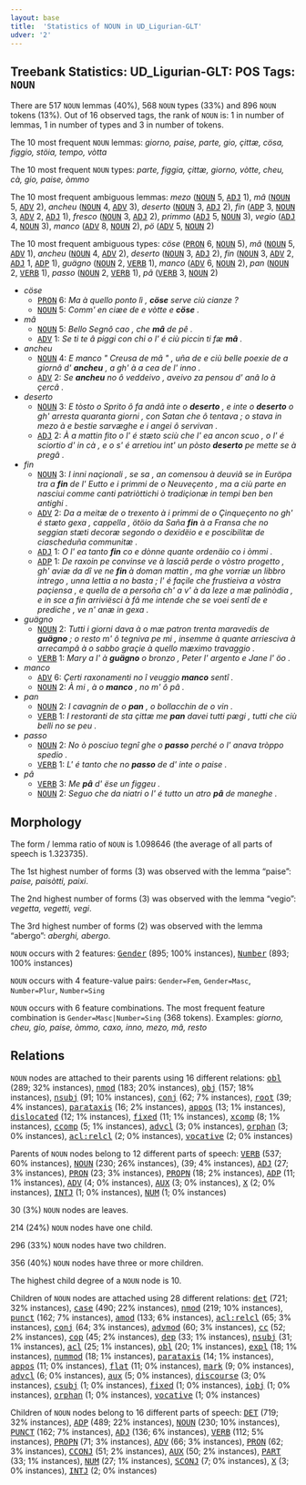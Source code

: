 ```yaml
---
layout: base
title:  'Statistics of NOUN in UD_Ligurian-GLT'
udver: '2'
---
```


## Treebank Statistics: UD_Ligurian-GLT: POS Tags: `NOUN`

There are 517 `NOUN` lemmas (40%), 568 `NOUN` types (33%) and 896 `NOUN` tokens (13%).
Out of 16 observed tags, the rank of `NOUN` is: 1 in number of lemmas, 1 in number of types and 3 in number of tokens.

The 10 most frequent `NOUN` lemmas: <em>giorno, paise, parte, gio, çittæ, cösa, figgio, stöia, tempo, vòtta</em>

The 10 most frequent `NOUN` types:  <em>parte, figgia, çittæ, giorno, vòtte, cheu, cà, gio, paise, òmmo</em>

The 10 most frequent ambiguous lemmas: <em>mezo</em> (<tt><a href="lij_glt-pos-NOUN.html">NOUN</a></tt> 5, <tt><a href="lij_glt-pos-ADJ.html">ADJ</a></tt> 1), <em>mâ</em> (<tt><a href="lij_glt-pos-NOUN.html">NOUN</a></tt> 5, <tt><a href="lij_glt-pos-ADV.html">ADV</a></tt> 2), <em>ancheu</em> (<tt><a href="lij_glt-pos-NOUN.html">NOUN</a></tt> 4, <tt><a href="lij_glt-pos-ADV.html">ADV</a></tt> 3), <em>deserto</em> (<tt><a href="lij_glt-pos-NOUN.html">NOUN</a></tt> 3, <tt><a href="lij_glt-pos-ADJ.html">ADJ</a></tt> 2), <em>fin</em> (<tt><a href="lij_glt-pos-ADP.html">ADP</a></tt> 3, <tt><a href="lij_glt-pos-NOUN.html">NOUN</a></tt> 3, <tt><a href="lij_glt-pos-ADV.html">ADV</a></tt> 2, <tt><a href="lij_glt-pos-ADJ.html">ADJ</a></tt> 1), <em>fresco</em> (<tt><a href="lij_glt-pos-NOUN.html">NOUN</a></tt> 3, <tt><a href="lij_glt-pos-ADJ.html">ADJ</a></tt> 2), <em>primmo</em> (<tt><a href="lij_glt-pos-ADJ.html">ADJ</a></tt> 5, <tt><a href="lij_glt-pos-NOUN.html">NOUN</a></tt> 3), <em>vegio</em> (<tt><a href="lij_glt-pos-ADJ.html">ADJ</a></tt> 4, <tt><a href="lij_glt-pos-NOUN.html">NOUN</a></tt> 3), <em>manco</em> (<tt><a href="lij_glt-pos-ADV.html">ADV</a></tt> 8, <tt><a href="lij_glt-pos-NOUN.html">NOUN</a></tt> 2), <em>pö</em> (<tt><a href="lij_glt-pos-ADV.html">ADV</a></tt> 5, <tt><a href="lij_glt-pos-NOUN.html">NOUN</a></tt> 2)

The 10 most frequent ambiguous types:  <em>cöse</em> (<tt><a href="lij_glt-pos-PRON.html">PRON</a></tt> 6, <tt><a href="lij_glt-pos-NOUN.html">NOUN</a></tt> 5), <em>mâ</em> (<tt><a href="lij_glt-pos-NOUN.html">NOUN</a></tt> 5, <tt><a href="lij_glt-pos-ADV.html">ADV</a></tt> 1), <em>ancheu</em> (<tt><a href="lij_glt-pos-NOUN.html">NOUN</a></tt> 4, <tt><a href="lij_glt-pos-ADV.html">ADV</a></tt> 2), <em>deserto</em> (<tt><a href="lij_glt-pos-NOUN.html">NOUN</a></tt> 3, <tt><a href="lij_glt-pos-ADJ.html">ADJ</a></tt> 2), <em>fin</em> (<tt><a href="lij_glt-pos-NOUN.html">NOUN</a></tt> 3, <tt><a href="lij_glt-pos-ADV.html">ADV</a></tt> 2, <tt><a href="lij_glt-pos-ADJ.html">ADJ</a></tt> 1, <tt><a href="lij_glt-pos-ADP.html">ADP</a></tt> 1), <em>guägno</em> (<tt><a href="lij_glt-pos-NOUN.html">NOUN</a></tt> 2, <tt><a href="lij_glt-pos-VERB.html">VERB</a></tt> 1), <em>manco</em> (<tt><a href="lij_glt-pos-ADV.html">ADV</a></tt> 6, <tt><a href="lij_glt-pos-NOUN.html">NOUN</a></tt> 2), <em>pan</em> (<tt><a href="lij_glt-pos-NOUN.html">NOUN</a></tt> 2, <tt><a href="lij_glt-pos-VERB.html">VERB</a></tt> 1), <em>passo</em> (<tt><a href="lij_glt-pos-NOUN.html">NOUN</a></tt> 2, <tt><a href="lij_glt-pos-VERB.html">VERB</a></tt> 1), <em>pâ</em> (<tt><a href="lij_glt-pos-VERB.html">VERB</a></tt> 3, <tt><a href="lij_glt-pos-NOUN.html">NOUN</a></tt> 2)


* <em>cöse</em>
  * <tt><a href="lij_glt-pos-PRON.html">PRON</a></tt> 6: <em>Ma à quello ponto lì , <b>cöse</b> serve ciù cianze ?</em>
  * <tt><a href="lij_glt-pos-NOUN.html">NOUN</a></tt> 5: <em>Comm' en ciæe de e vòtte e <b>cöse</b> .</em>
* <em>mâ</em>
  * <tt><a href="lij_glt-pos-NOUN.html">NOUN</a></tt> 5: <em>Bello Segnô cao , che <b>mâ</b> de pê .</em>
  * <tt><a href="lij_glt-pos-ADV.html">ADV</a></tt> 1: <em>Se ti te â piggi con chi o l' é ciù piccin ti fæ <b>mâ</b> .</em>
* <em>ancheu</em>
  * <tt><a href="lij_glt-pos-NOUN.html">NOUN</a></tt> 4: <em>E manco " Creusa de mâ " , uña de e ciù belle poexie de a giornâ d' <b>ancheu</b> , a gh' à a cea de l' inno .</em>
  * <tt><a href="lij_glt-pos-ADV.html">ADV</a></tt> 2: <em>Se <b>ancheu</b> no ô veddeivo , aveivo za pensou d' anâ lo à çercâ .</em>
* <em>deserto</em>
  * <tt><a href="lij_glt-pos-NOUN.html">NOUN</a></tt> 3: <em>E tòsto o Sprito ô fa andâ inte o <b>deserto</b> , e inte o <b>deserto</b> o gh' arresta quaranta giorni , con Satan che ô tentava ; o stava in mezo à e bestie sarvæghe e i angei ô servivan .</em>
  * <tt><a href="lij_glt-pos-ADJ.html">ADJ</a></tt> 2: <em>À a mattin fito o l' é stæto sciù che l' ea ancon scuo , o l' é sciortio d' in cà , e o s' é arretiou int' un pòsto <b>deserto</b> pe mette se à pregâ .</em>
* <em>fin</em>
  * <tt><a href="lij_glt-pos-NOUN.html">NOUN</a></tt> 3: <em>I inni naçionali , se sa , an comensou à deuviâ se in Euröpa tra a <b>fin</b> de l' Eutto e i primmi de o Neuveçento , ma a ciù parte en nasciui comme canti patriòttichi ò tradiçionæ in tempi ben ben antighi .</em>
  * <tt><a href="lij_glt-pos-ADV.html">ADV</a></tt> 2: <em>Da a meitæ de o trexento à i primmi de o Çinqueçento no gh' é stæto gexa , cappella , ötöio da Saña <b>fin</b> à a Fransa che no seggian stæti decoræ segondo o dexidëio e e poscibilitæ de ciascheduña communitæ .</em>
  * <tt><a href="lij_glt-pos-ADJ.html">ADJ</a></tt> 1: <em>O l' ea tanto <b>fin</b> co e dònne quante ordenäio co i òmmi .</em>
  * <tt><a href="lij_glt-pos-ADP.html">ADP</a></tt> 1: <em>De raxoin pe convinse ve à lasciâ perde o vòstro progetto , gh' aviæ da dî ve ne <b>fin</b> à doman mattin , ma ghe vorriæ un libbro intrego , unna lettia a no basta ; l' é façile che frustieiva a vòstra paçiensa , e quella de a persoña ch' a v' à da leze a mæ palinòdia , e in sce a fin arriviësci à fâ me intende che se voei sentî de e prediche , ve n' anæ in gexa .</em>
* <em>guägno</em>
  * <tt><a href="lij_glt-pos-NOUN.html">NOUN</a></tt> 2: <em>Tutti i giorni dava à o mæ patron trenta maravedís de <b>guägno</b> ; o resto m' ô tegniva pe mi , insemme à quante arriesciva à arrecampâ à o sabbo graçie à quello mæximo travaggio .</em>
  * <tt><a href="lij_glt-pos-VERB.html">VERB</a></tt> 1: <em>Mary a l' à <b>guägno</b> o bronzo , Peter l' argento e Jane l' öo .</em>
* <em>manco</em>
  * <tt><a href="lij_glt-pos-ADV.html">ADV</a></tt> 6: <em>Çerti raxonamenti no î veuggio <b>manco</b> sentî .</em>
  * <tt><a href="lij_glt-pos-NOUN.html">NOUN</a></tt> 2: <em>À mi , à o <b>manco</b> , no m' ô pâ .</em>
* <em>pan</em>
  * <tt><a href="lij_glt-pos-NOUN.html">NOUN</a></tt> 2: <em>I cavagnin de o <b>pan</b> , o bollacchin de o vin .</em>
  * <tt><a href="lij_glt-pos-VERB.html">VERB</a></tt> 1: <em>I restoranti de sta çittæ me <b>pan</b> davei tutti pægi , tutti che ciù belli no se peu .</em>
* <em>passo</em>
  * <tt><a href="lij_glt-pos-NOUN.html">NOUN</a></tt> 2: <em>No ò posciuo tegnî ghe o <b>passo</b> perché o l' anava tròppo spedio .</em>
  * <tt><a href="lij_glt-pos-VERB.html">VERB</a></tt> 1: <em>L' é tanto che no <b>passo</b> de d' inte o paise .</em>
* <em>pâ</em>
  * <tt><a href="lij_glt-pos-VERB.html">VERB</a></tt> 3: <em>Me <b>pâ</b> d' ëse un figgeu .</em>
  * <tt><a href="lij_glt-pos-NOUN.html">NOUN</a></tt> 2: <em>Seguo che da niatri o l' é tutto un atro <b>pâ</b> de maneghe .</em>

## Morphology

The form / lemma ratio of `NOUN` is 1.098646 (the average of all parts of speech is 1.323735).

The 1st highest number of forms (3) was observed with the lemma “paise”: <em>paise, paisòtti, paixi</em>.

The 2nd highest number of forms (3) was observed with the lemma “vegio”: <em>vegetta, vegetti, vegi</em>.

The 3rd highest number of forms (2) was observed with the lemma “abergo”: <em>aberghi, abergo</em>.

`NOUN` occurs with 2 features: <tt><a href="lij_glt-feat-Gender.html">Gender</a></tt> (895; 100% instances), <tt><a href="lij_glt-feat-Number.html">Number</a></tt> (893; 100% instances)

`NOUN` occurs with 4 feature-value pairs: `Gender=Fem`, `Gender=Masc`, `Number=Plur`, `Number=Sing`

`NOUN` occurs with 6 feature combinations.
The most frequent feature combination is `Gender=Masc|Number=Sing` (368 tokens).
Examples: <em>giorno, cheu, gio, paise, òmmo, caxo, inno, mezo, mâ, resto</em>


## Relations

`NOUN` nodes are attached to their parents using 16 different relations: <tt><a href="lij_glt-dep-obl.html">obl</a></tt> (289; 32% instances), <tt><a href="lij_glt-dep-nmod.html">nmod</a></tt> (183; 20% instances), <tt><a href="lij_glt-dep-obj.html">obj</a></tt> (157; 18% instances), <tt><a href="lij_glt-dep-nsubj.html">nsubj</a></tt> (91; 10% instances), <tt><a href="lij_glt-dep-conj.html">conj</a></tt> (62; 7% instances), <tt><a href="lij_glt-dep-root.html">root</a></tt> (39; 4% instances), <tt><a href="lij_glt-dep-parataxis.html">parataxis</a></tt> (16; 2% instances), <tt><a href="lij_glt-dep-appos.html">appos</a></tt> (13; 1% instances), <tt><a href="lij_glt-dep-dislocated.html">dislocated</a></tt> (12; 1% instances), <tt><a href="lij_glt-dep-fixed.html">fixed</a></tt> (11; 1% instances), <tt><a href="lij_glt-dep-xcomp.html">xcomp</a></tt> (8; 1% instances), <tt><a href="lij_glt-dep-ccomp.html">ccomp</a></tt> (5; 1% instances), <tt><a href="lij_glt-dep-advcl.html">advcl</a></tt> (3; 0% instances), <tt><a href="lij_glt-dep-orphan.html">orphan</a></tt> (3; 0% instances), <tt><a href="lij_glt-dep-acl-relcl.html">acl:relcl</a></tt> (2; 0% instances), <tt><a href="lij_glt-dep-vocative.html">vocative</a></tt> (2; 0% instances)

Parents of `NOUN` nodes belong to 12 different parts of speech: <tt><a href="lij_glt-pos-VERB.html">VERB</a></tt> (537; 60% instances), <tt><a href="lij_glt-pos-NOUN.html">NOUN</a></tt> (230; 26% instances),  (39; 4% instances), <tt><a href="lij_glt-pos-ADJ.html">ADJ</a></tt> (27; 3% instances), <tt><a href="lij_glt-pos-PRON.html">PRON</a></tt> (23; 3% instances), <tt><a href="lij_glt-pos-PROPN.html">PROPN</a></tt> (18; 2% instances), <tt><a href="lij_glt-pos-ADP.html">ADP</a></tt> (11; 1% instances), <tt><a href="lij_glt-pos-ADV.html">ADV</a></tt> (4; 0% instances), <tt><a href="lij_glt-pos-AUX.html">AUX</a></tt> (3; 0% instances), <tt><a href="lij_glt-pos-X.html">X</a></tt> (2; 0% instances), <tt><a href="lij_glt-pos-INTJ.html">INTJ</a></tt> (1; 0% instances), <tt><a href="lij_glt-pos-NUM.html">NUM</a></tt> (1; 0% instances)

30 (3%) `NOUN` nodes are leaves.

214 (24%) `NOUN` nodes have one child.

296 (33%) `NOUN` nodes have two children.

356 (40%) `NOUN` nodes have three or more children.

The highest child degree of a `NOUN` node is 10.

Children of `NOUN` nodes are attached using 28 different relations: <tt><a href="lij_glt-dep-det.html">det</a></tt> (721; 32% instances), <tt><a href="lij_glt-dep-case.html">case</a></tt> (490; 22% instances), <tt><a href="lij_glt-dep-nmod.html">nmod</a></tt> (219; 10% instances), <tt><a href="lij_glt-dep-punct.html">punct</a></tt> (162; 7% instances), <tt><a href="lij_glt-dep-amod.html">amod</a></tt> (133; 6% instances), <tt><a href="lij_glt-dep-acl-relcl.html">acl:relcl</a></tt> (65; 3% instances), <tt><a href="lij_glt-dep-conj.html">conj</a></tt> (64; 3% instances), <tt><a href="lij_glt-dep-advmod.html">advmod</a></tt> (60; 3% instances), <tt><a href="lij_glt-dep-cc.html">cc</a></tt> (52; 2% instances), <tt><a href="lij_glt-dep-cop.html">cop</a></tt> (45; 2% instances), <tt><a href="lij_glt-dep-dep.html">dep</a></tt> (33; 1% instances), <tt><a href="lij_glt-dep-nsubj.html">nsubj</a></tt> (31; 1% instances), <tt><a href="lij_glt-dep-acl.html">acl</a></tt> (25; 1% instances), <tt><a href="lij_glt-dep-obl.html">obl</a></tt> (20; 1% instances), <tt><a href="lij_glt-dep-expl.html">expl</a></tt> (18; 1% instances), <tt><a href="lij_glt-dep-nummod.html">nummod</a></tt> (18; 1% instances), <tt><a href="lij_glt-dep-parataxis.html">parataxis</a></tt> (14; 1% instances), <tt><a href="lij_glt-dep-appos.html">appos</a></tt> (11; 0% instances), <tt><a href="lij_glt-dep-flat.html">flat</a></tt> (11; 0% instances), <tt><a href="lij_glt-dep-mark.html">mark</a></tt> (9; 0% instances), <tt><a href="lij_glt-dep-advcl.html">advcl</a></tt> (6; 0% instances), <tt><a href="lij_glt-dep-aux.html">aux</a></tt> (5; 0% instances), <tt><a href="lij_glt-dep-discourse.html">discourse</a></tt> (3; 0% instances), <tt><a href="lij_glt-dep-csubj.html">csubj</a></tt> (1; 0% instances), <tt><a href="lij_glt-dep-fixed.html">fixed</a></tt> (1; 0% instances), <tt><a href="lij_glt-dep-iobj.html">iobj</a></tt> (1; 0% instances), <tt><a href="lij_glt-dep-orphan.html">orphan</a></tt> (1; 0% instances), <tt><a href="lij_glt-dep-vocative.html">vocative</a></tt> (1; 0% instances)

Children of `NOUN` nodes belong to 16 different parts of speech: <tt><a href="lij_glt-pos-DET.html">DET</a></tt> (719; 32% instances), <tt><a href="lij_glt-pos-ADP.html">ADP</a></tt> (489; 22% instances), <tt><a href="lij_glt-pos-NOUN.html">NOUN</a></tt> (230; 10% instances), <tt><a href="lij_glt-pos-PUNCT.html">PUNCT</a></tt> (162; 7% instances), <tt><a href="lij_glt-pos-ADJ.html">ADJ</a></tt> (136; 6% instances), <tt><a href="lij_glt-pos-VERB.html">VERB</a></tt> (112; 5% instances), <tt><a href="lij_glt-pos-PROPN.html">PROPN</a></tt> (71; 3% instances), <tt><a href="lij_glt-pos-ADV.html">ADV</a></tt> (66; 3% instances), <tt><a href="lij_glt-pos-PRON.html">PRON</a></tt> (62; 3% instances), <tt><a href="lij_glt-pos-CCONJ.html">CCONJ</a></tt> (51; 2% instances), <tt><a href="lij_glt-pos-AUX.html">AUX</a></tt> (50; 2% instances), <tt><a href="lij_glt-pos-PART.html">PART</a></tt> (33; 1% instances), <tt><a href="lij_glt-pos-NUM.html">NUM</a></tt> (27; 1% instances), <tt><a href="lij_glt-pos-SCONJ.html">SCONJ</a></tt> (7; 0% instances), <tt><a href="lij_glt-pos-X.html">X</a></tt> (3; 0% instances), <tt><a href="lij_glt-pos-INTJ.html">INTJ</a></tt> (2; 0% instances)

